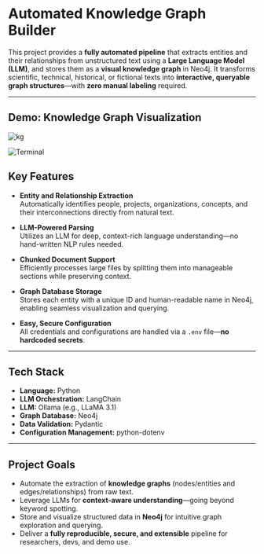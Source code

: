 #  Automated Knowledge Graph Builder

This project provides a **fully automated pipeline** that extracts entities and their relationships from unstructured text using a **Large Language Model (LLM)**, and stores them as a **visual knowledge graph** in Neo4j. It transforms scientific, technical, historical, or fictional texts into **interactive, queryable graph structures**—with **zero manual labeling** required.

---

## Demo: Knowledge Graph Visualization

![kg](https'://github.com/user-attachments/assets/872f2823-c1c7-41d1-9a2c-cb4d45338121)

![Terminal](https://github.com/user-attachments/assets/2c5a1f1c-d08c-4c9b-b930-59b20b7f4938)

##  Key Features

- **Entity and Relationship Extraction**  
  Automatically identifies people, projects, organizations, concepts, and their interconnections directly from natural text.

- **LLM-Powered Parsing**  
  Utilizes an LLM for deep, context-rich language understanding—no hand-written NLP rules needed.

- **Chunked Document Support**  
  Efficiently processes large files by splitting them into manageable sections while preserving context.

- **Graph Database Storage**  
  Stores each entity with a unique ID and human-readable name in Neo4j, enabling seamless visualization and querying.

- **Easy, Secure Configuration**  
  All credentials and configurations are handled via a `.env` file—**no hardcoded secrets**.

---

##  Tech Stack

- **Language:** Python  
- **LLM Orchestration:** LangChain  
- **LLM:** Ollama (e.g., LLaMA 3.1)  
- **Graph Database:** Neo4j  
- **Data Validation:** Pydantic  
- **Configuration Management:** python-dotenv

---

##  Project Goals

-  Automate the extraction of **knowledge graphs** (nodes/entities and edges/relationships) from raw text.
-  Leverage LLMs for **context-aware understanding**—going beyond keyword spotting.
-  Store and visualize structured data in **Neo4j** for intuitive graph exploration and querying.
-  Deliver a **fully reproducible, secure, and extensible** pipeline for researchers, devs, and demo use.












